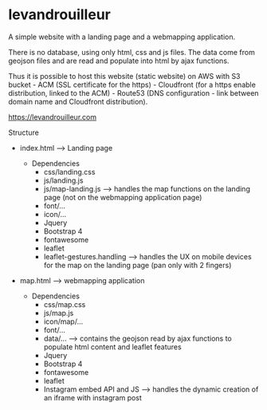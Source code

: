 # levandrouilleur
A simple website with a landing page and a webmapping application.

There is no database, using only html, css and js files. The data come from geojson files and are read and populate into html by ajax functions.

Thus it is possible to host this website (static website) on AWS with S3 bucket - ACM (SSL certificate for the https) - Cloudfront (for a https enable distribution, linked to the ACM) - Route53 (DNS configuration - link between domain name and Cloudfront distribution).

https://levandrouilleur.com

Structure

* index.html --> Landing page
	* Dependencies
		* css/landing.css
    	* js/landing.js
    	* js/map-landing.js --> handles the map functions on the landing page (not on the webmapping application page)
    	* font/...
    	* icon/...
    	* Jquery
    	* Bootstrap 4
    	* fontawesome
    	* leaflet
    	* leaflet-gestures.handling --> handles the UX on mobile devices for the map on the landing page (pan only with 2 fingers)
    
* map.html --> webmapping application
	* Dependencies
		* css/map.css
		* js/map.js
		* icon/map/...
		* font/...
		* data/... --> contains the geojson read by ajax functions to populate html content and leaflet features
    	* Jquery
    	* Bootstrap 4
    	* fontawesome
    	* leaflet
		* Instagram embed API and JS --> handles the dynamic creation of an iframe with instagram post
        

